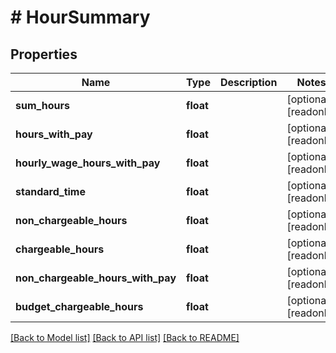 # # HourSummary

## Properties

Name | Type | Description | Notes
------------ | ------------- | ------------- | -------------
**sum_hours** | **float** |  | [optional] [readonly]
**hours_with_pay** | **float** |  | [optional] [readonly]
**hourly_wage_hours_with_pay** | **float** |  | [optional] [readonly]
**standard_time** | **float** |  | [optional] [readonly]
**non_chargeable_hours** | **float** |  | [optional] [readonly]
**chargeable_hours** | **float** |  | [optional] [readonly]
**non_chargeable_hours_with_pay** | **float** |  | [optional] [readonly]
**budget_chargeable_hours** | **float** |  | [optional] [readonly]

[[Back to Model list]](../../README.md#models) [[Back to API list]](../../README.md#endpoints) [[Back to README]](../../README.md)
